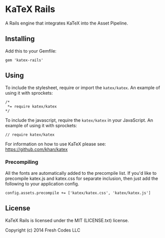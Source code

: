 # KaTeX Rails

A Rails engine that integrates KaTeX into the Asset Pipeline.

## Installing

Add this to your Gemfile:

    gem 'katex-rails'

## Using

To include the stylesheet, require or import the `katex/katex`. An example of using it with sprockets:

    /*
     *= require katex/katex
    */


To include the javascript, require the `katex/katex` in your JavaScript. An example of using it with sprockets:

    // require katex/katex

For information on how to use KaTeX please see: https://github.com/khan/katex

### Precompiling

All the fonts are automatically added to the precompile list. If you'd like to precompile katex.js and katex.css for separate inclusion, then just add the following to your application config.

    config.assets.precompile += ['katex/katex.css', 'katex/katex.js']

## License

KaTeX Rails is licensed under the MIT (LICENSE.txt) license.

Copyright (c) 2014 Fresh Codes LLC
